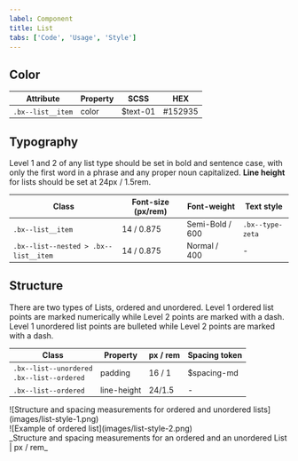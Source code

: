 ```yaml
---
label: Component
title: List
tabs: ['Code', 'Usage', 'Style']
---
```


## Color

| Attribute         | Property  | SCSS     | HEX      |
|-------------------|-----------|----------|----------|
| `.bx--list__item` | color     | $text-01 | #152935  |


## Typography

Level 1 and 2 of any list type should be set in bold and sentence case, with only the first word in a phrase and any proper noun capitalized. **Line height** for lists should be set at 24px / 1.5rem.

| Class                                 | Font-size (px/rem)| Font-weight    | Text style       |
|---------------------------------------|-------------------|----------------|------------------|
|`.bx--list__item`                      | 14 / 0.875        | Semi-Bold / 600| `.bx--type-zeta` |
|`.bx--list--nested > .bx--list__item`  | 14 / 0.875        | Normal / 400   | -                |

## Structure

There are two types of Lists, ordered and unordered.
Level 1 ordered list points are marked numerically while Level 2 points are marked with a dash.
Level 1 unordered list points are bulleted while Level 2 points are marked with a dash.

| Class                                             | Property             | px / rem  | Spacing token |
|---------------------------------------------------|----------------------|-----------|---------------|
| `.bx--list--unordered` </br> `.bx--list--ordered` | padding              | 16 / 1    | $spacing-md   |
| `.bx--list--ordered`                              | line-height          | 24/1.5    | -             |

<div data-insert-component="ImageGrid">
  <div>
    ![Structure and spacing measurements for ordered and unordered lists](images/list-style-1.png)
  </div>
  <div>
    ![Example of ordered list](images/list-style-2.png)
  </div>
</div>
_Structure and spacing measurements for an ordered and an unordered List | px / rem_
